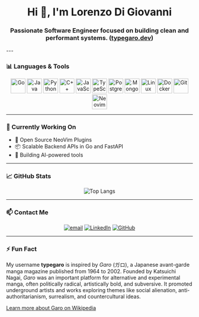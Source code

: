 <h1 align="center">Hi 👋, I'm Lorenzo Di Giovanni</h1>
<h3 align="center">Passionate Software Engineer focused on building clean and performant systems. (<a href="https://typegaro.dev" target="_blank" rel="noopener noreferrer">typegaro.dev</a>) </h3>
---

### 📊 Languages & Tools

<p align="center">
  <a href="https://go.dev" target="_blank"><img src="https://cdn.jsdelivr.net/gh/devicons/devicon/icons/go/go-original.svg" width="40" height="40" alt="Go"/></a>
  <a href="https://www.java.com" target="_blank"><img src="https://cdn.jsdelivr.net/gh/devicons/devicon/icons/java/java-original.svg" width="40" height="40" alt="Java"/></a>
  <a href="https://www.python.org" target="_blank"><img src="https://cdn.jsdelivr.net/gh/devicons/devicon/icons/python/python-original.svg" width="40" height="40" alt="Python"/></a>
  <a href="https://isocpp.org/" target="_blank"><img src="https://cdn.jsdelivr.net/gh/devicons/devicon/icons/cplusplus/cplusplus-original.svg" width="40" height="40" alt="C++"/></a>
  <a href="https://developer.mozilla.org/en-US/docs/Web/JavaScript" target="_blank"><img src="https://cdn.jsdelivr.net/gh/devicons/devicon/icons/javascript/javascript-original.svg" width="40" height="40" alt="JavaScript"/></a>
  <a href="https://www.typescriptlang.org/" target="_blank"><img src="https://cdn.jsdelivr.net/gh/devicons/devicon/icons/typescript/typescript-original.svg" width="40" height="40" alt="TypeScript"/></a>
  <a href="https://www.postgresql.org/" target="_blank"><img src="https://cdn.jsdelivr.net/gh/devicons/devicon/icons/postgresql/postgresql-original.svg" width="40" height="40" alt="PostgreSQL"/></a>
  <a href="https://www.mongodb.com/" target="_blank"><img src="https://cdn.jsdelivr.net/gh/devicons/devicon/icons/mongodb/mongodb-original.svg" width="40" height="40" alt="MongoDB"/></a>
  <a href="https://www.linux.org/" target="_blank"><img src="https://cdn.jsdelivr.net/gh/devicons/devicon/icons/linux/linux-original.svg" width="40" height="40" alt="Linux"/></a>
  <a href="https://www.docker.com/" target="_blank"><img src="https://cdn.jsdelivr.net/gh/devicons/devicon/icons/docker/docker-original.svg" width="40" height="40" alt="Docker"/></a>
  <a href="https://git-scm.com/" target="_blank"><img src="https://cdn.jsdelivr.net/gh/devicons/devicon/icons/git/git-original.svg" width="40" height="40" alt="Git"/></a>
  <a href="https://neovim.io/">
    <img src="https://cdn.jsdelivr.net/gh/devicons/devicon/icons/neovim/neovim-original.svg" width="40" height="40" alt="Neovim" />
  </a>

</p>

---

### 🧠 Currently Working On
- 🧩 Open Source NeoVim Plugins
- 📦 Scalable Backend APIs in Go and FastAPI
- 🤖 Building AI-powered tools
---

### 📈 GitHub Stats

<p align="center">
  <img src="https://github-readme-stats.vercel.app/api/top-langs/?username=typegaro&layout=compact&card_width=400&border_radius=10&theme=tokyonight" alt="Top Langs" />
</p>

---

### 📫 Contact Me

<p align="center">
  <a href="mailto:lorenzo.di.giovanni00@gmail.com"><img src="https://img.shields.io/badge/email-%23D14836.svg?&style=for-the-badge&logo=gmail&logoColor=white" alt="email"/></a>
  <a href="https://linkedin.com/in/lorenzo-di-giovanni-247454350"><img src="https://img.shields.io/badge/linkedin-%230077B5.svg?&style=for-the-badge&logo=linkedin&logoColor=white" alt="LinkedIn"/></a>
  <a href="https://github.com/typegaro"><img src="https://img.shields.io/badge/github-%2312100E.svg?&style=for-the-badge&logo=github&logoColor=white" alt="GitHub"/></a>
</p>

---

### ⚡ Fun Fact
My username **typegaro** is inspired by *Garo* (ガロ), a Japanese avant-garde manga magazine published from 1964 to 2002. Founded by Katsuichi Nagai, *Garo* was an important platform for alternative and experimental manga, often politically radical, artistically bold, and subversive. It promoted underground artists and works exploring themes like social alienation, anti-authoritarianism, surrealism, and countercultural ideas.

[Learn more about Garo on Wikipedia](https://en.wikipedia.org/wiki/Garo_%28magazine%29)


